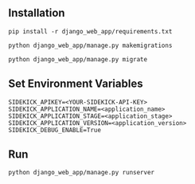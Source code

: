 ## Installation

    pip install -r django_web_app/requirements.txt

    python django_web_app/manage.py makemigrations

    python django_web_app/manage.py migrate


## Set Environment Variables
    SIDEKICK_APIKEY=<YOUR-SIDEKICK-API-KEY> 
    SIDEKICK_APPLICATION_NAME=<application_name>
    SIDEKICK_APPLICATION_STAGE=<application_stage>
    SIDEKICK_APPLICATION_VERSION=<application_version>
    SIDEKICK_DEBUG_ENABLE=True


## Run
    
    python django_web_app/manage.py runserver

